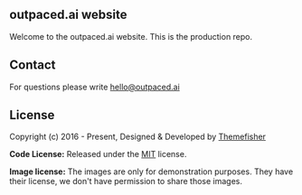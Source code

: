 ## outpaced.ai website

Welcome to the outpaced.ai website.
This is the production repo.

## Contact

For questions please write [hello@outpaced.ai](mailto:hello@outpaced.ai)

<!-- licence -->
## License

Copyright (c) 2016 - Present, Designed & Developed by [Themefisher](https://themefisher.com)

**Code License:** Released under the [MIT](https://github.com/themefisher/airspace-jekyll/blob/main/LICENSE) license.

**Image license:** The images are only for demonstration purposes. They have their license, we don't have permission to share those images.
